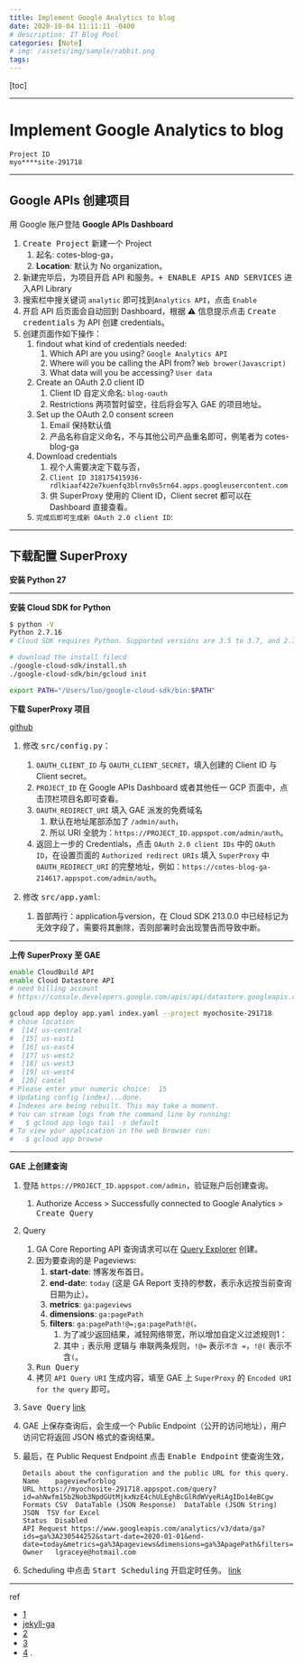 ```yaml
---
title: Implement Google Analytics to blog
date: 2020-10-04 11:11:11 -0400
# description: IT Blog Pool
categories: [Note]
# img: /assets/img/sample/rabbit.png
tags:
---
```


<!-- Global site tag (gtag.js) - Google Analytics -->
<script async src="https://www.googletagmanager.com/gtag/js?id=G-TJ1LNFS83M"></script>
<script>
  window.dataLayer = window.dataLayer || [];
  function gtag(){dataLayer.push(arguments);}
  gtag('js', new Date());

  gtag('config', 'G-TJ1LNFS83M');
</script>



[toc]


---

# Implement Google Analytics to blog

```
Project ID
myo****site-291718
```

---

## Google APIs 创建项目

用 Google 账户登陆 **Google APIs Dashboard**
1. <kbd>Create Project</kbd> 新建一个 Project
   1. 起名: cotes-blog-ga，
   2. **Location**: 默认为 No organization。
2. 新建完毕后，为项目开启 API 和服务。<kbd>+ ENABLE APIS AND SERVICES</kbd> 进入API Library
3. 搜索栏中搜关键词 `analytic` 即可找到`Analytics API`，点击 `Enable`
4. 开启 API 后页面会自动回到 Dashboard，根据 ⚠️ 信息提示点击 <kbd>Create credentials</kbd> 为 API 创建 credentials。
5. 创建页面作如下操作：
   1. findout what kind of credentials needed:
      1. Which API are you using? `Google Analytics API`
      2. Where will you be calling the API from? `Web brower(Javascript)`
      3. What data will you be accessing? `User data`
   2. Create an OAuth 2.0 client ID
      1. Client ID 自定义命名: `blog-oauth`
      2. Restrictions 两项暂时留空，往后将会写入 GAE 的项目地址。
   3. Set up the OAuth 2.0 consent screen
      1. Email 保持默认值
      2. 产品名称自定义命名，不与其他公司产品重名即可，例笔者为 cotes-blog-ga
   4. Download credentials
      1. 视个人需要决定下载与否，
      2. `Client ID	318175415936-rdlkiaaf422e7kuenfq3blrnv0s5rn64.apps.googleusercontent.com`
      3. 供 SuperProxy 使用的 Client ID，Client secret 都可以在 Dashboard 直接查看。
   5. `完成后即可生成新 OAuth 2.0 client ID`:

---

## 下载配置 SuperProxy

**安装 Python 27**

---

**安装 Cloud SDK for Python**

```bash
$ python -V
Python 2.7.16
# Cloud SDK requires Python. Supported versions are 3.5 to 3.7, and 2.7.9 or higher.

# download the install filecd
./google-cloud-sdk/install.sh
./google-cloud-sdk/bin/gcloud init

export PATH="/Users/luo/google-cloud-sdk/bin:$PATH"
```

**下载 SuperProxy 项目**

[github](https://github.com/googleanalytics/google-analytics-super-proxy)

1. 修改 <kbd>src/config.py</kbd>：
   1. `OAUTH_CLIENT_ID` 与 `OAUTH_CLIENT_SECRET`，填入创建的 Client ID 与 Client secret。
   2. `PROJECT_ID` 在 Google APIs Dashboard 或者其他任一 GCP 页面中，点击顶栏项目名即可查看。
   3. `OAUTH_REDIRECT_URI` 填入 GAE 派发的免费域名
      1. 默认在地址尾部添加了 `/admin/auth`，
      2. 所以 URI 全貌为：`https://PROJECT_ID.appspot.com/admin/auth`。
   4. 返回上一步的 Credentials，点击 `OAuth 2.0 client IDs` 中的 `OAuth ID`，在设置页面的 `Authorized redirect URIs` 填入 `SuperProxy` 中 `OAUTH_REDIRECT_URI` 的完整地址，例如：`https://cotes-blog-ga-214617.appspot.com/admin/auth`。

2. 修改 <kbd>src/app.yaml</kbd>:
   1. 首部两行：application与version，在 Cloud SDK 213.0.0 中已经标记为无效字段了，需要将其删除，否则部署时会出现警告而导致中断。


---

**上传 SuperProxy 至 GAE**

```bash
enable CloudBuild API
enable Cloud Datastore API
# need billing account
# https://console.developers.google.com/apis/api/datastore.googleapis.com/overview?project=myochosite-291718

gcloud app deploy app.yaml index.yaml --project myochosite-291718
# chose location
#  [14] us-central   
#  [15] us-east1     
#  [16] us-east4     
#  [17] us-west2     
#  [18] us-west3     
#  [19] us-west4     
#  [20] cancel
# Please enter your numeric choice:  15                                        
# Updating config [index]...done.                                                                              
# Indexes are being rebuilt. This may take a moment.
# You can stream logs from the command line by running:
#   $ gcloud app logs tail -s default
# To view your application in the web browser run:
#   $ gcloud app browse

```

---

**GAE 上创建查询**

1. 登陆 `https://PROJECT_ID.appspot.com/admin`，验证账户后创建查询。
   1. Authorize Access > Successfully connected to Google Analytics > <kbd>Create Query</kbd>

2. Query
   1. GA Core Reporting API 查询请求可以在 [Query Explorer](https://ga-dev-tools.appspot.com/query-explorer/) 创建。
   2. 因为要查询的是 Pageviews:
      1. **start-date**: 博客发布首日。
      2. **end-dat**e: `today` (这是 GA Report 支持的参数，表示永远按当前查询日期为止）。
      3. **metrics**: `ga:pageviews`
      4. **dimensions**: `ga:pagePath`
      5. **filters**: `ga:pagePath!@=;ga:pagePath!@(。`  
         1. 为了减少返回结果，减轻网络带宽，所以增加自定义过滤规则1：
         2. 其中 `;` 表示用 逻辑与 串联两条规则，`!@=` 表示`不含 =`，`!@(` 表示不含`(`。
   3. <kbd>Run Query</kbd>
   4. 拷贝 `API Query URI` 生成内容，填至 GAE 上 `SuperProxy` 的 `Encoded URI for the query` 即可。

3. <kbd>Save Query</kbd> [link](https://myochosite-291718.appspot.com/admin/query/manage?query_id=ahNwfm15b2Nob3NpdGUtMjkxNzE4chULEghBcGlRdWVyeRiAgIDo14eBCgw)
4. GAE 上保存查询后，会生成一个 Public Endpoint（公开的访问地址），用户访问它将返回 JSON 格式的查询结果。
5. 最后，在 Public Request Endpoint 点击 <kbd>Enable Endpoint</kbd> 使查询生效，

    ```
    Details about the configuration and the public URL for this query.
    Name	pageviewforblog
    URL	https://myochosite-291718.appspot.com/query?id=ahNwfm15b2Nob3NpdGUtMjkxNzE4chULEghBcGlRdWVyeRiAgIDo14eBCgw
    Formats	CSV  DataTable (JSON Response)  DataTable (JSON String)  JSON  TSV for Excel
    Status	Disabled
    API Request	https://www.googleapis.com/analytics/v3/data/ga?ids=ga%3A230544252&start-date=2020-01-01&end-date=today&metrics=ga%3Apageviews&dimensions=ga%3ApagePath&filters=ga%3ApagePath!%40%3D%3Bga%3ApagePath!%40(
    Owner	lgraceye@hotmail.com
    ```

6. Scheduling 中点击 <kbd>Start Scheduling</kbd> 开启定时任务。 [link](https://myochosite-291718.appspot.com/admin/query/manage?query_id=ahNwfm15b2Nob3NpdGUtMjkxNzE4chULEghBcGlRdWVyeRiAgIDo14eBCgw)

---

ref
- [1](https://taoalpha.github.io/blog/2015/06/07/tech-add-google-analytics-pageviews-to-jekyll-blog/)
- [jekyll-ga](https://github.com/developmentseed/jekyll-ga#readme)
- [2](http://zhangwenli.com/blog/2014/08/05/page-view-from-google-analytics-for-your-blog/)
- [3](https://devblog.dymel.pl/2016/10/13/public-api-for-your-google-analytics/)
- [4](https://blog.cotes.info/posts/fetch-pageviews-from-google-analytics/)
.
